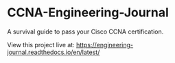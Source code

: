 # CCNA-Engineering-Journal

A survival guide to pass your Cisco CCNA certification.

View this project live at: https://engineering-journal.readthedocs.io/en/latest/
